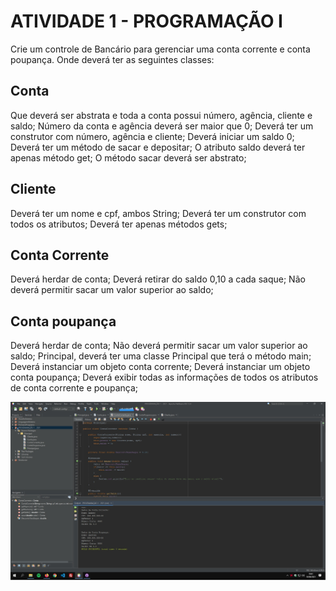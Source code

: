 # ATIVIDADE 1 - PROGRAMAÇÃO I

Crie um controle de Bancário para gerenciar uma conta corrente e conta poupança. Onde deverá ter as seguintes classes:

<h2> Conta </h2>

Que deverá ser abstrata e toda a conta possui número, agência, cliente e saldo;
Número da conta e agência deverá ser maior que 0;
Deverá ter um construtor com número, agência e cliente;
Deverá iniciar um saldo 0;
Deverá ter um método de sacar e depositar;
O atributo saldo deverá ter apenas método get;
O método sacar deverá ser abstrato;

<h2> Cliente </h2>

Deverá ter um nome e cpf, ambos String;
Deverá ter um construtor com todos os atributos;
Deverá ter apenas métodos gets;

<h2>Conta Corrente</h2>

Deverá herdar de conta;
Deverá retirar do saldo 0,10 a cada saque;
Não deverá permitir sacar um valor superior ao saldo;

<h2>Conta poupança</h2>

Deverá herdar de conta;
Não deverá permitir sacar um valor superior ao saldo;
Principal, deverá ter uma classe Principal que terá o método main;
Deverá instanciar um objeto conta corrente;
Deverá instanciar um objeto conta poupança;
Deverá exibir todas as informações de todos os atributos de conta corrente e poupança;


![alt text](https://github.com/andreyquerino/UniCesumar/blob/main/PROGRAMA%C3%87%C3%83O%201%20-%202021/Atividade%201/img/Atividade01.jpg)
